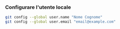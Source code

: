 ### Configurare l'utente locale

```sh
git config --global user.name "Nome Cognome"
git config --global user.email "email@example.com"
```


<aside class="notes">
</aside>
